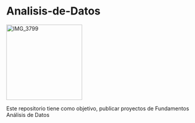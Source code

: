 # Analisis-de-Datos
<img width="200" height="200" alt="IMG_3799" src="https://github.com/user-attachments/assets/81a222b9-fb0e-43f0-968e-920ad0986413" /> 

Este repositorio tiene como objetivo, publicar proyectos de Fundamentos Análisis de Datos
